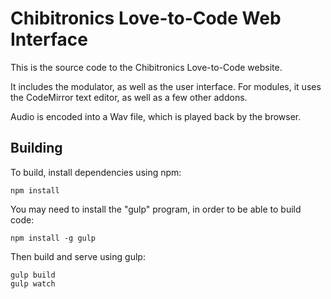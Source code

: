 Chibitronics Love-to-Code Web Interface
=======================================

This is the source code to the Chibitronics Love-to-Code website.

It includes the modulator, as well as the user interface.  For modules, it uses the CodeMirror text editor, as well as a few other addons.

Audio is encoded into a Wav file, which is played back by the browser.

Building
--------

To build, install dependencies using npm:

    npm install

You may need to install the "gulp" program, in order to be able to build code:

    npm install -g gulp

Then build and serve using gulp:

    gulp build
    gulp watch